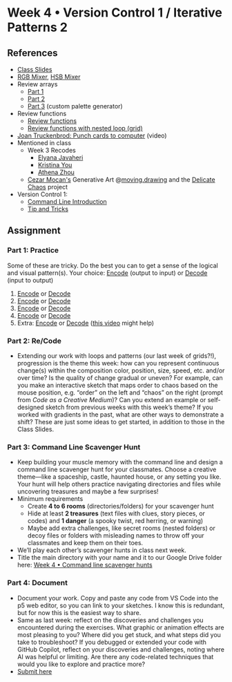 # Week 4 • Version Control 1 / Iterative Patterns 2

## References

- [Class
  Slides](https://drive.google.com/drive/u/1/folders/1HC5g1BO8moptbtgz-JwVVv9DldnW3Q_U)
- [RGB Mixer](https://editor.p5js.org/enickles/full/uB9PBM-w4), [HSB
  Mixer](https://editor.p5js.org/enickles/full/yHAvJuEuB)
- Review arrays
  - [Part 1](https://editor.p5js.org/enickles/sketches/GdWxLWUt5)
  - [Part 2](https://editor.p5js.org/enickles/sketches/f2HhMoulN)
  - [Part 3](https://editor.p5js.org/enickles/sketches/FmdzqkLp-) (custom
    palette generator)
- Review functions
  - [Review functions](https://editor.p5js.org/enickles/sketches/fMlQVRlEG)
  - [Review functions with nested
    loop (grid)](https://editor.p5js.org/enickles/sketches/bTvU9p4pM)
- [Joan Truckenbrod: Punch cards to computer](https://vimeo.com/286992423) (video)
- Mentioned in class
  - Week 3 Recodes
    - [Elyana
    Javaheri](https://editor.p5js.org/enickles/full/xG5pVWW67)
    - [Kristina
    You](https://editor.p5js.org/enickles/full/eoP-IFRTa)
    - [Athena
    Zhou](https://editor.p5js.org/enickles/full/uJHDQVkWx)
  - [Cezar Mocan's](https://www.instagram.com/cezarmocan/) Generative Art
    @[moving.drawing](https://www.instagram.com/p/CViWcLSFNT9/) and the
    [Delicate
    Chaos](https://delicatechaos.cezar.io/p/introducing-delicate-chaos) project
- Version Control 1:
  - [Command Line
  Introduction](https://github.com/ellennickles/code-your-way-s25/blob/main/version-control-guides/commandline.md)
  - [Tip and
    Tricks](https://github.com/ellennickles/code-your-way-s25/blob/main/version-control-guides/tips-and-tricks.md)
  
## Assignment

### Part 1: Practice

Some of these are tricky. Do the best you can to get a sense of the logical and
visual pattern(s). Your choice:
[Encode](https://github.com/ellennickles/code-your-way-s25/blob/main/encode.md)
(output to input) or
[Decode](https://github.com/ellennickles/code-your-way-s25/blob/main/decode.md)
(input to output)

1. [Encode](https://editor.p5js.org/enickles/full/ioXnSfKXD) or
  [Decode](https://github.com/ellennickles/code-your-way-s25/blob/main/week4/decode1.js)
2. [Encode](https://editor.p5js.org/enickles/full/tuRBCkhGQ) or
  [Decode](https://github.com/ellennickles/code-your-way-s25/blob/main/week4/decode2.js)
3. [Encode](https://editor.p5js.org/enickles/full/kZzj9Atg1) or
  [Decode](https://github.com/ellennickles/code-your-way-s25/blob/main/week4/decode3.js)
4. [Encode](https://editor.p5js.org/enickles/full/Y_x3PiIpy) or
  [Decode](https://github.com/ellennickles/code-your-way-s25/blob/main/week4/decode4.js)
5. Extra: [Encode](https://editor.p5js.org/enickles/full/2FIH2NzfY) or
  [Decode](https://github.com/ellennickles/code-your-way-s25/blob/main/week4/decode5.js)
  ([this video](https://thecodingtrain.com/challenges/77-recursion) might help)

### Part 2: Re/Code

- Extending our work with loops and patterns (our last week of grids?!),
  progression is the theme this week: how can you represent continuous change(s)
  within the composition color, position, size, speed, etc. and/or over time? Is
  the quality of change gradual or uneven? For example, can you make an
  interactive sketch that maps order to chaos based on the mouse position, e.g.
  “order” on the left and “chaos” on the right (prompt from _Code as a Creative
  Medium_)? Can you extend an example or self-designed sketch from previous
  weeks with this week’s theme? If you worked with gradients in the past, what
  are other ways to demonstrate a shift? These are just some ideas to get started, in  addition to those in the Class Slides.

### Part 3: Command Line Scavenger Hunt

- Keep building your muscle memory with the command line and design a command
  line scavenger hunt for your classmates. Choose a creative theme—like a spaceship, castle, haunted house, or any setting you
  like. Your hunt will help others practice navigating directories and files
  while uncovering treasures and maybe a few surprises!
- Minimum requirements
  - Create **4 to 6 rooms** (directories/folders) for your scavenger hunt
  - Hide at least **2 treasures** (text files with clues, story pieces, or
    codes) and **1 danger** (a spooky twist, red herring, or warning)
  - Maybe add extra challenges, like secret rooms (nested folders) or decoy
    files or folders with misleading names to throw off your classmates and keep
    them on their toes.
- We’ll play each other’s scavenger hunts in class next week.
- Title the main directory with your name and it to our Google Drive folder
  here: [Week 4 • Command line scavenger hunts](https://drive.google.com/drive/u/1/folders/1AFatQo1Bni08vGxkLeLO0665Mi8jliQf)

### Part 4: Document

- Document your work. Copy and paste any code from VS Code into the p5 web
  editor, so you can link to your sketches. I know this is redundant, but for
  now this is the easiest way to share.
- Same as last week: reflect on the discoveries and challenges you encountered
  during the exercises. What graphic or animation effects are most pleasing to
  you? Where did you get stuck, and what steps did you take to troubleshoot? If
  you debugged or extended your code with GitHub Copilot, reflect on your
  discoveries and challenges, noting where AI was helpful or limiting. Are there
  any code-related techniques that would you like to explore and practice more?
- [Submit here](https://forms.gle/CJZMpMpTeDxpvWv18)

